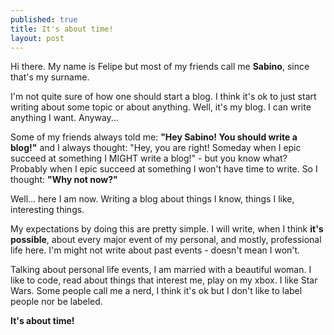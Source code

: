 ```yaml
---
published: true
title: It's about time!
layout: post
---
```

Hi there. My name is Felipe but most of my friends call me **Sabino**, since that's my surname.

I'm not quite sure of how one should start a blog. I think it's ok to just start writing about some topic or about anything. Well, it's my blog. I can write anything I want. Anyway...

Some of my friends always told me: **"Hey Sabino! You should write a blog!"** and I always thought: "Hey, you are right! Someday when I epic succeed at something I MIGHT write a blog!" - but you know what? Probably when I epic succeed at something I won't have time to write. So I thought: **"Why not now?"**

Well... here I am now. Writing a blog about things I know, things I like, interesting things.

My expectations by doing this are pretty simple. I will write, when I think **it's possible**, about every major event of my personal, and mostly, professional life here. I'm might not write about past events - doesn't mean I won't.

Talking about personal life events, I am married with a beautiful woman. I like to code, read about things that interest me, play on my xbox. I like Star Wars. Some people call me a nerd, I think it's ok but I don't like to label people nor be labeled.

**It's about time!**
